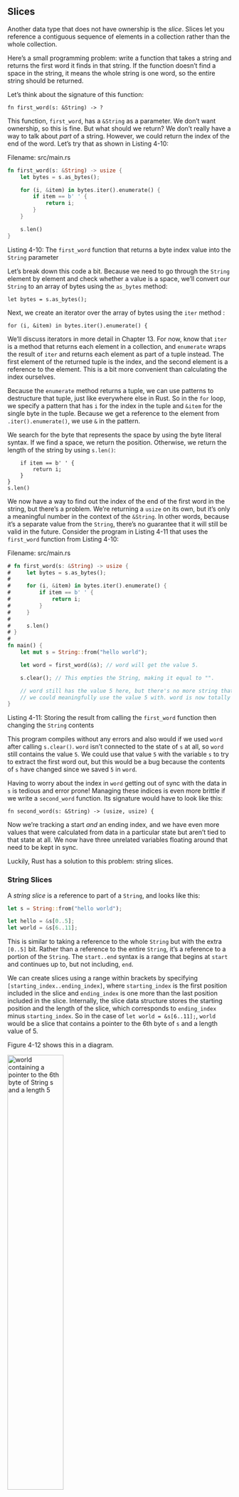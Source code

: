 ## Slices

Another data type that does not have ownership is the *slice*. Slices let you
reference a contiguous sequence of elements in a collection rather than the
whole collection.

Here’s a small programming problem: write a function that takes a string and
returns the first word it finds in that string. If the function doesn’t find a
space in the string, it means the whole string is one word, so the entire
string should be returned.

Let’s think about the signature of this function:

```rust,ignore
fn first_word(s: &String) -> ?
```

This function, `first_word`, has a `&String` as a parameter. We don’t want
ownership, so this is fine. But what should we return? We don’t really have a
way to talk about *part* of a string. However, we could return the index of the
end of the word. Let’s try that as shown in Listing 4-10:

<span class="filename">Filename: src/main.rs</span>

```rust
fn first_word(s: &String) -> usize {
    let bytes = s.as_bytes();

    for (i, &item) in bytes.iter().enumerate() {
        if item == b' ' {
            return i;
        }
    }

    s.len()
}
```

<span class="caption">Listing 4-10: The `first_word` function that returns a
byte index value into the `String` parameter</span>

Let’s break down this code a bit. Because we need to go through the `String`
element by element and check whether a value is a space, we’ll convert our
`String` to an array of bytes using the `as_bytes` method:

```rust,ignore
let bytes = s.as_bytes();
```

Next, we create an iterator over the array of bytes using the `iter` method :

```rust,ignore
for (i, &item) in bytes.iter().enumerate() {
```

We’ll discuss iterators in more detail in Chapter 13. For now, know that `iter`
is a method that returns each element in a collection, and `enumerate` wraps
the result of `iter` and returns each element as part of a tuple instead. The
first element of the returned tuple is the index, and the second element is a
reference to the element. This is a bit more convenient than calculating the
index ourselves.

Because the `enumerate` method returns a tuple, we can use patterns to
destructure that tuple, just like everywhere else in Rust. So in the `for`
loop, we specify a pattern that has `i` for the index in the tuple and `&item`
for the single byte in the tuple. Because we get a reference to the element
from `.iter().enumerate()`, we use `&` in the pattern.

We search for the byte that represents the space by using the byte literal
syntax. If we find a space, we return the position. Otherwise, we return the
length of the string by using `s.len()`:

```rust,ignore
    if item == b' ' {
        return i;
    }
}
s.len()
```

We now have a way to find out the index of the end of the first word in the
string, but there’s a problem. We’re returning a `usize` on its own, but it’s
only a meaningful number in the context of the `&String`. In other words,
because it’s a separate value from the `String`, there’s no guarantee that it
will still be valid in the future. Consider the program in Listing 4-11 that
uses the `first_word` function from Listing 4-10:

<span class="filename">Filename: src/main.rs</span>

```rust
# fn first_word(s: &String) -> usize {
#     let bytes = s.as_bytes();
#
#     for (i, &item) in bytes.iter().enumerate() {
#         if item == b' ' {
#             return i;
#         }
#     }
#
#     s.len()
# }
#
fn main() {
    let mut s = String::from("hello world");

    let word = first_word(&s); // word will get the value 5.

    s.clear(); // This empties the String, making it equal to "".

    // word still has the value 5 here, but there's no more string that
    // we could meaningfully use the value 5 with. word is now totally invalid!
}
```

<span class="caption">Listing 4-11: Storing the result from calling the
`first_word` function then changing the `String` contents</span>

This program compiles without any errors and also would if we used `word` after
calling `s.clear()`. `word` isn’t connected to the state of `s` at all, so
`word` still contains the value `5`. We could use that value `5` with the
variable `s` to try to extract the first word out, but this would be a bug
because the contents of `s` have changed since we saved `5` in `word`.

Having to worry about the index in `word` getting out of sync with the data in
`s` is tedious and error prone! Managing these indices is even more brittle if
we write a `second_word` function. Its signature would have to look like this:

```rust,ignore
fn second_word(s: &String) -> (usize, usize) {
```

Now we’re tracking a start *and* an ending index, and we have even more values
that were calculated from data in a particular state but aren’t tied to that
state at all. We now have three unrelated variables floating around that need
to be kept in sync.

Luckily, Rust has a solution to this problem: string slices.

### String Slices

A *string slice* is a reference to part of a `String`, and looks like this:

```rust
let s = String::from("hello world");

let hello = &s[0..5];
let world = &s[6..11];
```

This is similar to taking a reference to the whole `String` but with the extra
`[0..5]` bit. Rather than a reference to the entire `String`, it’s a reference
to a portion of the `String`. The `start..end` syntax is a range that begins at
`start` and continues up to, but not including, `end`.

We can create slices using a range within brackets by specifying
`[starting_index..ending_index]`, where `starting_index` is the first position
included in the slice and `ending_index` is one more than the last position
included in the slice. Internally, the slice data structure stores the starting
position and the length of the slice, which corresponds to `ending_index` minus
`starting_index`. So in the case of `let world = &s[6..11];`, `world` would be
a slice that contains a pointer to the 6th byte of `s` and a length value of 5.

Figure 4-12 shows this in a diagram.

<img alt="world containing a pointer to the 6th byte of String s and a length 5" src="img/trpl04-06.svg" class="center" style="width: 50%;" />

<span class="caption">Figure 4-12: String slice referring to part of a
`String`</span>

With Rust’s `..` range syntax, if you want to start at the first index (zero),
you can drop the value before the two periods. In other words, these are equal:

```rust
let s = String::from("hello");

let slice = &s[0..2];
let slice = &s[..2];
```

By the same token, if your slice includes the last byte of the `String`, you
can drop the trailing number. That means these are equal:

```rust
let s = String::from("hello");

let len = s.len();

let slice = &s[3..len];
let slice = &s[3..];
```

You can also drop both values to take a slice of the entire string. So these
are equal:

```rust
let s = String::from("hello");

let len = s.len();

let slice = &s[0..len];
let slice = &s[..];
```

With all this information in mind, let’s rewrite `first_word` to return a
slice. The type that signifies “string slice” is written as `&str`:

<span class="filename">Filename: src/main.rs</span>

```rust
fn first_word(s: &String) -> &str {
    let bytes = s.as_bytes();

    for (i, &item) in bytes.iter().enumerate() {
        if item == b' ' {
            return &s[0..i];
        }
    }

    &s[..]
}
```

We get the index for the end of the word in the same way as we did in Listing
4-10, by looking for the first occurrence of a space. When we find a space, we
return a string slice using the start of the string and the index of the space
as the starting and ending indices.

Now when we call `first_word`, we get back a single value that is tied to the
underlying data. The value is made up of a reference to the starting point of
the slice and the number of elements in the slice.

Returning a slice would also work for a `second_word` function:

```rust,ignore
fn second_word(s: &String) -> &str {
```

Ahora tenemos una API sencilla que es mucho más difícil de desordenar, ya que el
compilador garantizará que las referencias a la `String` siguen siendo válidas. ¿Recuerdas
el fallo en el programa de Listado 4-11, cuando obtuvimos el índice al final de la
primera palabra, pero luego se borró la cadena y que nuestro índice fue inválido? Ese código era
lógicamente incorrecto pero no mostraba ningún error inmediato. Los problemas aparecerían
más tarde si continuamos intentando usar el índice de la primera palabra con una cadena 
vacía. Slices hace este error imposible y nos hace saber que tenemos un problema con 
nuestro código mucho antes. Usando la versión slice de `first_word` lanzará un
error de compilación de tiempo:

<span class="filename">Filename: src/main.rs</span>

```rust,ignore
fn main() {
    let mut s = String::from("hello world");

    let word = first_word(&s);

    s.clear(); // Error!
}
```

Aquí está el error del compilador:

```text
17:6 error: cannot borrow `s` as mutable because it is also borrowed as
            immutable [E0502]
    s.clear(); // Error!
    ^
15:29 note: previous borrow of `s` occurs here; the immutable borrow prevents
            subsequent moves or mutable borrows of `s` until the borrow ends
    let word = first_word(&s);
                           ^
18:2 note: previous borrow ends here
fn main() {

}
^
```

Recordemos las normas de préstamo que si tenemos una referencia inmutable
a algo, no podemos también tomar una referencia mutable.  Como `clear` necesita 
truncar la `String`, intenta tomar una referencia mutable, que falla. Rust no
sólo ha hecho que nuestra API sea más fácil de usar, sino que también ha eliminado toda 
una serie de errores en el momento de la compilación!.

#### Las Cadenas Literales son Slices

Recordemos que hablamos de que las cadenas literales se guardan dentro del binario. Ahora
que sabemos de las slices, podemos entender bien los las cadenas literales:

```rust
let s = "Hello, world!";
```

El tipo de `s`aquí es `&str`: es una slice que apunta a ese punto específico del
binario. Por eso también las cadenas literales son inmutables; `&str` es una 
referencia inmutable.

#### Cadenas Slices como Parámetros

Sabiendo que puedes tomar slices de literales y `String`s nos lleva a una 
mejora más en `first_word`, y esa es su firma:

```rust,ignore
fn first_word(s: &String) -> &str {
```

Un Rustacean con más experiencia escribiría la siguiente línea en su lugar porque
nos permite usar la misma función tanto en `String`s como en `&str`s:

```rust,ignore
fn first_word(s: &str) -> &str {
```

Si tenemos una cadena slice, podemos pasar eso directamente. Si tenemos una `String`, podemos 
pasar una slice de toda la `String`. Definir una función para tomar una cadena
slice en lugar de una referencia a una String hace que nuestra API sea más general y útil
sin perder ninguna funcionalidad:

<span class="filename">Filename: src/main.rs</span>

```rust
# fn first_word(s: &str) -> &str {
#     let bytes = s.as_bytes();
#
#     for (i, &item) in bytes.iter().enumerate() {
#         if item == b' ' {
#             return &s[0..i];
#         }
#     }
#
#     &s[..]
# }
fn main() {
    let my_string = String::from("hello world");

    // first_word funciona en slices de `String`s
    let word = first_word(&my_string[..]);

    let my_string_literal = "hello world";

    // first_word funciona en slices de cadenas literales
    let word = first_word(&my_string_literal[..]);

    // ya que las cadenas literales ya *son* slices de cadena,
    // esto también funciona, ¡sin la sintaxis de slice!
    let word = first_word(my_string_literal);
}
```

### Otras Slices

Las Cadenas slice, como podrías imaginarte, son específicas de las cadenas. Pero también 
hay un tipo de slice más general. Considera este arreglo:

```rust
let a = [1, 2, 3, 4, 5];
```

Al igual que podríamos querer referirnos a una parte de una cadena, podríamos querer referirnos
a una parte de una array y hacerlo así:

```rust
let a = [1, 2, 3, 4, 5];

let slice = &a[1..3];
```

Esta slice tiene el tipo `&[i32]`. Funciona del mismo modo que las slices de cadena lo hacen, 
almacenando una referencia al primer elemento y una longitud. Usarás este tipo de 
slices para todo tipo de colecciones. Discutiremos estas colecciones en 
detalle cuando hablemos de vectores en el Capítulo 8.

## Resumen

Los conceptos de propiedad, préstamo y slices son los que aseguran la seguridad de la memoria 
en los programas de Rust al momento de la compilación. El lenguaje Rust te da control sobre el 
uso de la memoria como otros lenguajes de programación de sistemas, pero tener la propiedad de 
los datos automáticamente limpia los datos cuando el propietario sale fuera de alcance significa 
que tu no tienes que escribir y depurar código extra para obtener este control.

La propiedad afecta la forma en que muchas otras partes de Rust trabajan, por lo que hablaremos sobre 
estos conceptos durante el resto del libro. Pasemos al
siguiente capítulo y veamos la agrupación de datos en una `struct`.
